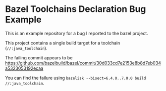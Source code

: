 # Bazel Toolchains Declaration Bug Example

This is an example repository for a bug I reported to the bazel project.

This project contains a single build target for a toolchain (`//:java_toolchain`).

The failing commit appears to be https://github.com/bazelbuild/bazel/commit/30d033cd7e2153e8b8d7eb034a5323053192ecaa

You can find the failure using `bazelisk --bisect=6.4.0..7.0.0 build //:java_toolchain`.
